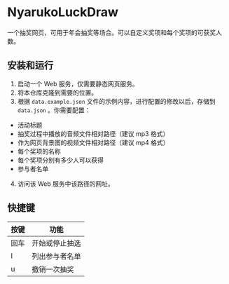 # NyarukoLuckDraw

一个抽奖网页，可用于年会抽奖等场合。可以自定义奖项和每个奖项的可获奖人数。

## 安装和运行

1. 启动一个 Web 服务，仅需要静态网页服务。
2. 将本仓库克隆到需要的位置。
3. 根据 `data.example.json` 文件的示例内容，进行配置的修改以后，存储到 `data.json` 。你需要配置：
  - 活动标题
  - 抽奖过程中播放的音频文件相对路径（建议 mp3 格式）
  - 作为网页背景图的视频文件相对路径（建议 mp4 格式）
  - 每个奖项的名称
  - 每个奖项分别有多少人可以获得
  - 参与者名单
4. 访问该 Web 服务中该路径的网址。

## 快捷键

| 按键 | 功能           |
| ---- | -------------- |
| 回车 | 开始或停止抽选 |
|  l   | 列出参与者名单 |
|  u   | 撤销一次抽奖   |